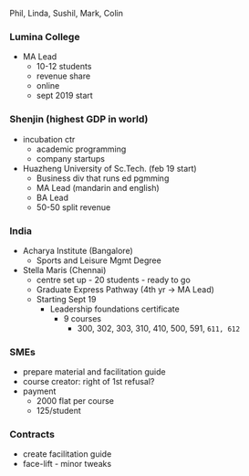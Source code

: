 Phil, Linda, Sushil, Mark, Colin

### Lumina College
- MA Lead
  - 10-12 students
  - revenue share
  - online
  - sept 2019 start

### Shenjin (highest GDP in world)
- incubation ctr
  - academic programming
  - company startups
- Huazheng University of Sc.Tech. (feb 19 start)
  - Business div that runs ed pgmming
  - MA Lead (mandarin and english)
  - BA Lead
  - 50-50 split revenue

### India
- Acharya Institute (Bangalore)
  - Sports and Leisure Mgmt Degree
- Stella Maris (Chennai)
  - centre set up - 20 students - ready to go
  - Graduate Express Pathway (4th yr -> MA Lead)
  - Starting Sept 19
    - Leadership foundations certificate
      - 9 courses
        - 300, 302, 303, 310, 410, 500, 591, `611, 612`

### SMEs
- prepare material and facilitation guide
- course creator: right of 1st refusal?
- payment
  - 2000 flat per course
  - 125/student


### Contracts
- create facilitation guide
- face-lift - minor tweaks
